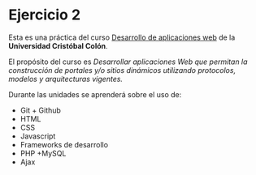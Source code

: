 # Ejercicio 2
Esta es una práctica del curso [Desarrollo de aplicaciones web](https://av-exactas.ucc.mx/course/view.php?id=296) de la **Universidad Cristóbal Colón**.

El propósito del curso es *Desarrollar aplicaciones Web que permitan la construcción de portales y/o sitios dinámicos utilizando protocolos, modelos y arquitecturas vigentes.*

Durante las unidades se aprenderá sobre el uso de:

* Git + Github
* HTML
* CSS
* Javascript
* Frameworks de desarrollo
* PHP +MySQL
* Ajax
